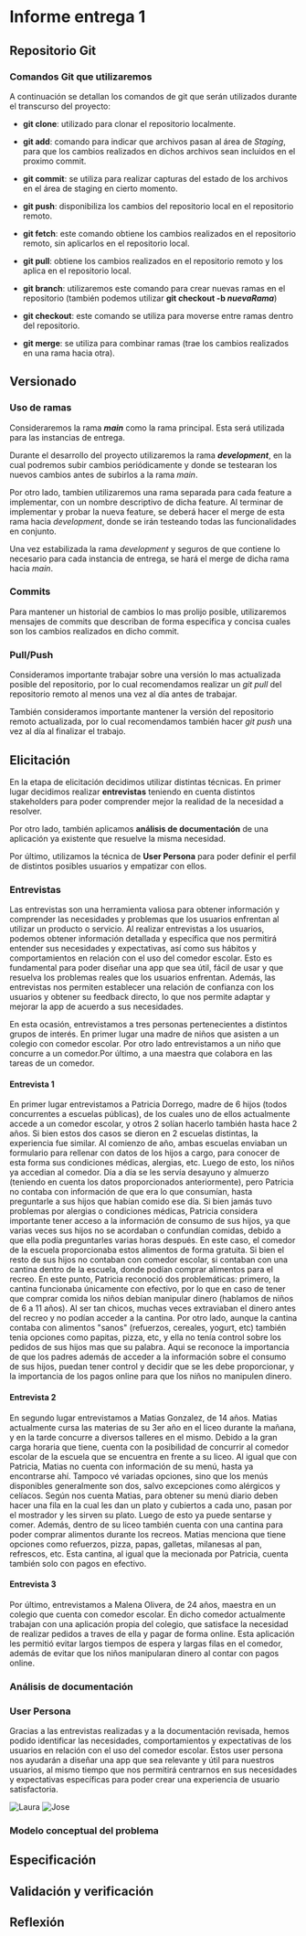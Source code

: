 # Informe entrega 1
## Repositorio Git

### Comandos Git que utilizaremos

A continuación se detallan los comandos de git que serán utilizados durante el transcurso del proyecto:

- **git clone**: utilizado para clonar el repositorio localmente.

- **git add**: comando para indicar que archivos pasan al área de *Staging*, para que los cambios realizados en dichos archivos sean incluidos en el proximo commit.

- **git commit**: se utiliza para realizar capturas del estado de los archivos en el área de staging en cierto momento.

- **git push**: disponibiliza los cambios del repositorio local en el repositorio remoto.

- **git fetch**: este comando obtiene los cambios realizados en el repositorio remoto, sin aplicarlos en el repositorio local.

- **git pull**: obtiene los cambios realizados en el repositorio remoto y los aplica en el repositorio local.

- **git branch**: utilizaremos este comando para crear nuevas ramas en el repositorio (también podemos utilizar **git checkout -b *nuevaRama***)

- **git checkout**: este comando se utiliza para moverse entre ramas dentro del repositorio.

- **git merge**: se utiliza para combinar ramas (trae los cambios realizados en una rama hacia otra).

##  Versionado

### Uso de ramas

Consideraremos la rama ***main*** como la rama principal. Esta será utilizada para las instancias de entrega.

Durante el desarrollo del proyecto utilizaremos la rama ***development***, en la cual podremos subir cambios periódicamente y donde se testearan los nuevos cambios antes de subirlos a la rama *main*.

Por otro lado, tambien utilizaremos una rama separada para cada feature a implementar, con un nombre descriptivo de dicha feature. Al terminar de implementar y probar la nueva feature, se deberá hacer el merge de esta rama hacia *development*, donde se irán testeando todas las funcionalidades en conjunto. 

Una vez estabilizada la rama *development* y seguros de que contiene lo necesario para cada instancia de entrega, se hará el merge de dicha rama hacia *main*.

### Commits

Para mantener un historial de cambios lo mas prolijo posible, utilizaremos mensajes de commits que describan de forma especifica y concisa cuales son los cambios realizados en dicho commit.

### Pull/Push

Consideramos importante trabajar sobre una versión lo mas actualizada posible del repositorio, por lo cual recomendamos realizar un *git pull* del repositorio remoto al menos una vez al día antes de trabajar.

También consideramos importante mantener la versión del repositorio remoto actualizada, por lo cual recomendamos también hacer *git push* una vez al día al finalizar el trabajo.

## Elicitación

En la etapa de elicitación decidimos utilizar distintas técnicas. En primer lugar decidimos realizar **entrevistas** teniendo en cuenta distintos stakeholders para poder comprender mejor la realidad de la necesidad a resolver.

Por otro lado, también aplicamos **análisis de documentación** de una aplicación ya existente que resuelve la misma necesidad.

Por último, utilizamos la técnica de **User Persona** para poder definir el perfil de distintos posibles usuarios y empatizar con ellos.

### Entrevistas

Las entrevistas son una herramienta valiosa para obtener información y comprender las necesidades y problemas que los usuarios enfrentan al utilizar un producto o servicio. Al realizar entrevistas a los usuarios, podemos obtener información detallada y específica que nos permitirá entender sus necesidades y expectativas, así como sus hábitos y comportamientos en relación con el uso del comedor escolar. Esto es fundamental para poder diseñar una app que sea útil, fácil de usar y que resuelva los problemas reales que los usuarios enfrentan. Además, las entrevistas nos permiten establecer una relación de confianza con los usuarios y obtener su feedback directo, lo que nos permite adaptar y mejorar la app de acuerdo a sus necesidades.

En esta ocasión, entrevistamos a tres personas pertenecientes a distintos grupos de interés. En primer lugar una madre de niños que asisten a un colegio con comedor escolar. Por otro lado entrevistamos a un niño que concurre a un comedor.Por último, a una maestra que colabora en las tareas de un comedor.

#### Entrevista 1
En primer lugar entrevistamos a Patricia Dorrego, madre de 6 hijos (todos concurrentes a escuelas públicas), de los cuales uno de ellos actualmente accede a un comedor escolar, y otros 2 solían hacerlo también hasta hace 2 años. Si bien estos dos casos se dieron en 2 escuelas distintas, la experiencia fue similar. Al comienzo de año, ambas escuelas enviaban un formulario para rellenar con datos de los hijos a cargo, para conocer de esta forma sus condiciones médicas, alergias, etc. Luego de esto, los niños ya accedian al comedor. Día a día se les servía desayuno y almuerzo (teniendo en cuenta los datos proporcionados anteriormente), pero Patricia no contaba con información de que era lo que consumían, hasta preguntarle a sus hijos que habían comido ese día. Si bien jamás tuvo problemas por alergias o condiciones médicas, Patricia considera importante tener acceso a la información de consumo de sus hijos, ya que varias veces sus hijos no se acordaban o confundían comidas, debido a que ella podía preguntarles varias horas después. En este caso, el comedor de la escuela proporcionaba estos alimentos de forma gratuita. Si bien el resto de sus hijos no contaban con comedor escolar, si contaban con una cantina dentro de la escuela, donde podían comprar alimentos para el recreo. En este punto, Patricia reconoció dos problemáticas: primero, la cantina funcionaba únicamente con efectivo, por lo que en caso de tener que comprar comida los niños debían manipular dinero (hablamos de niños de 6 a 11 años). Al ser tan chicos, muchas veces extraviaban el dinero antes del recreo y no podían acceder a la cantina. Por otro lado, aunque la cantina contaba con alimentos "sanos" (refuerzos, cereales, yogurt, etc) también tenia opciones como papitas, pizza, etc, y ella no tenía control sobre los pedidos de sus hijos mas que su palabra. Aqui se reconoce la importancia de que los padres además de acceder a la información sobre el consumo de sus hijos, puedan tener control y decidir que se les debe proporcionar, y la importancia de los pagos online para que los niños no manipulen dinero.

#### Entrevista 2
En segundo lugar entrevistamos a Matias Gonzalez, de 14 años. Matias actualmente cursa las materias de su 3er año en el liceo durante la mañana, y en la tarde concurre a diversos talleres en el mismo. Debido a la gran carga horaria que tiene, cuenta con la posibilidad de concurrir al comedor escolar de la escuela que se encuentra en frente a su liceo. Al igual que con Patricia, Matias no cuenta con información de su menú, hasta ya encontrarse ahí. Tampoco vé variadas opciones, sino que los menús disponibles generalmente son dos, salvo excepciones como alérgicos y celíacos.
Según nos cuenta Matias, para obtener su menú diario deben hacer una fila en la cual les dan un plato y cubiertos a cada uno, pasan por el mostrador y les sirven su plato. Luego de esto ya puede sentarse y comer. 
Además, dentro de su liceo también cuenta con una cantina para poder comprar alimentos durante los recreos. Matias menciona que tiene opciones como refuerzos, pizza, papas, galletas, milanesas al pan, refrescos, etc. Esta cantina, al igual que la mecionada por Patricia, cuenta también solo con pagos en efectivo.

#### Entrevista 3
Por último, entrevistamos a Malena Olivera, de 24 años, maestra en un colegio que cuenta con comedor escolar. En dicho comedor actualmente trabajan con una aplicación propia del colegio, que satisface la necesidad de realizar pedidos a traves de ella y pagar de forma online. Esta aplicación les permitió evitar largos tiempos de espera y largas filas en el comedor, además de evitar que los niños manipularan dinero al contar con pagos online. 

### Análisis de documentación

### User Persona

Gracias a las entrevistas realizadas y a la documentación revisada, hemos podido identificar las necesidades, comportamientos y expectativas de los usuarios en relación con el uso del comedor escolar. Estos user persona nos ayudarán a diseñar una app que sea relevante y útil para nuestros usuarios, al mismo tiempo que nos permitirá centrarnos en sus necesidades y expectativas específicas para poder crear una experiencia de usuario satisfactoria.

![Laura](elicitacion/user_persona/user_persona_Laura.png?raw=true  "Laura")
![Jose](elicitacion/user_persona/user_persona_Jose.png?raw=true  "Jose")

### Modelo conceptual del problema

## Especificación

## Validación y verificación
## Reflexión
